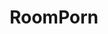 ---
title: RoomPorn
crosslinks:
- PornOverlords
- CozyPlaces
- BrasilOnReddit
- AmateurRoomPorn
- malelivingspace
- pics
- reddCoin
- ArchitecturePorn
- hometours
- SweatyPalms
- titlegore
- norwayonreddit
- rarepuppers
- ScandinavianInterior
- AskReddit
- ifiwonthelottery
- xkcd
- gifs
- gatekeeping
- HailCorporate
---